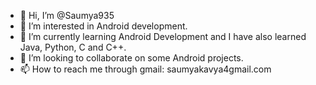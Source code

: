 - 👋 Hi, I’m @Saumya935
- 👀 I’m interested in Android development.
- 🌱 I’m currently learning Android Development and I have also learned Java, Python, C and C++.
- 💞️ I’m looking to collaborate on some Android projects.
- 📫 How to reach me through gmail: saumyakavya4gmail.com


<!---
Saumya935/Saumya935 is a ✨ special ✨ repository because its `README.md` (this file) appears on your GitHub profile.
You can click the Preview link to take a look at your changes.
--->
